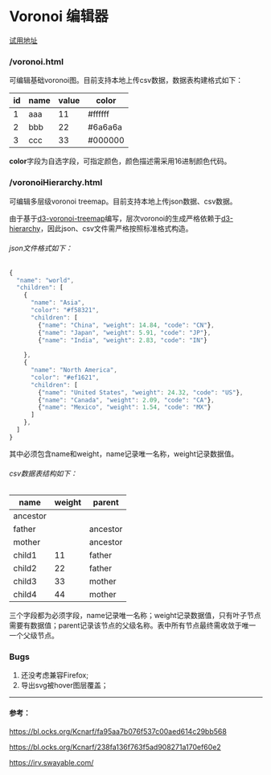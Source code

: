 # Voronoi 编辑器

[试用地址](https://vis-chy.github.io/voronoi-editor)

### /voronoi.html

可编辑基础voronoi图。目前支持本地上传csv数据，数据表构建格式如下：

| id   | name | value | color   |
| ---- | ---- | ----- | ------- |
| 1    | aaa  | 11    | #ffffff |
| 2    | bbb  | 22    | #6a6a6a |
| 3    | ccc  | 33    | #000000 |

**color**字段为自选字段，可指定颜色，颜色描述需采用16进制颜色代码。

### /voronoiHierarchy.html

可编辑多层级voronoi treemap。目前支持本地上传json数据、csv数据。

由于基于[d3-voronoi-treemap](https://github.com/Kcnarf/d3-voronoi-treemap)编写，层次voronoi的生成严格依赖于[d3-hierarchy](https://github.com/d3/d3-hierarchy#hierarchy)，因此json、csv文件需严格按照标准格式构造。

###### json文件格式如下：

```javascript
{
  "name": "world",
  "children": [
    {
      "name": "Asia",
      "color": "#f58321",
      "children": [
        {"name": "China", "weight": 14.84, "code": "CN"},
        {"name": "Japan", "weight": 5.91, "code": "JP"},
        {"name": "India", "weight": 2.83, "code": "IN"}
          
    },
    {
      "name": "North America",
      "color": "#ef1621",
      "children": [
        {"name": "United States", "weight": 24.32, "code": "US"},
        {"name": "Canada", "weight": 2.09, "code": "CA"},
        {"name": "Mexico", "weight": 1.54, "code": "MX"}
      ]
    },
  ]
}
```

其中必须包含name和weight，name记录唯一名称，weight记录数据值。

###### csv数据表结构如下：

| name     | weight | parent   |
| -------- | ------ | -------- |
| ancestor |        |          |
| father   |        | ancestor |
| mother   |        | ancestor |
| child1   | 11     | father   |
| child2   | 22     | father   |
| child3   | 33     | mother   |
| child4   | 44     | mother   |

三个字段都为必须字段，name记录唯一名称；weight记录数据值，只有叶子节点需要有数据值；parent记录该节点的父级名称。表中所有节点最终需收敛于唯一一个父级节点。

### Bugs
1. 还没考虑兼容Firefox;
2. 导出svg被hover图层覆盖；


------

#### 参考：

https://bl.ocks.org/Kcnarf/fa95aa7b076f537c00aed614c29bb568

https://bl.ocks.org/Kcnarf/238fa136f763f5ad908271a170ef60e2

https://irv.swayable.com/
